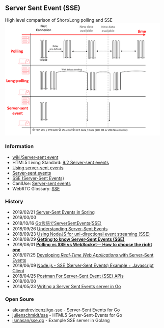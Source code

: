 ## Server Sent Event (SSE)

High level comparison of Short/Long polling and SSE
![Comparison](static/compare.png "Comparison")


### Information
- [wiki/Server-sent event](https://en.wikipedia.org/wiki/Server-sent_events)
- HTML5 Living Standard: [9.2 Server-sent events](https://html.spec.whatwg.org/multipage/server-sent-events.html#server-sent-events)
- [Using server-sent events](https://developer.mozilla.org/en-US/docs/Web/API/Server-sent_events/Using_server-sent_events)
- [Server-sent events](https://developer.mozilla.org/ko/docs/Web/API/Server-sent_events)
- [SSE (Server-Sent Events)](https://ktor.io/samples/other/sse.html)
- CanIUse: [Server-sent events](https://caniuse.com/#feat=eventsource)
- WebRTC Glossary: [SSE](https://webrtcglossary.com/sse/)


### History
- 2019/02/21 [Server-Sent Events in Spring](https://www.baeldung.com/spring-server-sent-events)
- 2019/00/00
- 2018/10/16 [Go言語でServerSentEvents(SSE)](https://qiita.com/taqm/items/e132a1aa55690a22b655)
- 2018/09/26 [Understanding Server-Sent Events](https://kaazing.com/kaazing.io/doc/understanding-server-sent-events/)
- 2018/09/23 [Using NodeJS for uni-directional event streaming (SSE)](https://medium.com/@moinism/using-nodejs-for-uni-directional-event-streaming-sse-c80538e6e82e)
- 2018/08/29 [**Getting to know Server-Sent Events (SSE)**](https://www.scaledrone.com/blog/getting-to-know-server-sent-events-sse/)
- 2018/08/01 [**Polling vs SSE vs WebSocket— How to choose the right one**](https://codeburst.io/polling-vs-sse-vs-websocket-how-to-choose-the-right-one-1859e4e13bd9)
- 2018/07/25 [Developing *Real-Time Web Applications* with Server-Sent Events](https://auth0.com/blog/developing-real-time-web-applications-with-server-sent-events/)
- 2018/06/09 [Node.js - SSE (Server-Sent Events) Example + Javascript Client](https://www.woolha.com/tutorials/node-js-sse-server-sent-events-example-javascript-client)
- 2018/04/25 [Postman For Server-Sent Event (SSE) APIs](https://streamdata.io/blog/postman-for-server-sent-event-sse-apis/)
- 2018/00/00
- 2014/05/23 [Writing a Server Sent Events server in Go](https://thoughtbot.com/blog/writing-a-server-sent-events-server-in-go)


### Open Soure
- [alexandrevicenzi/go-sse](https://github.com/alexandrevicenzi/go-sse) - Server-Sent Events for Go
- [julienschmidt/sse](https://github.com/julienschmidt/sse) - HTML5 Server-Sent-Events for Go 
- [ismasan/sse.go](https://gist.github.com/ismasan/3fb75381cd2deb6bfa9c) - Example SSE server in Golang
